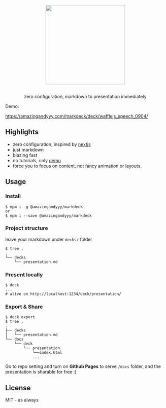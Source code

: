 <div align="center" style="margin-top: 30px; margin-bottom: 30px">
    <img src="https://user-images.githubusercontent.com/7886068/62777794-60331580-ba63-11e9-9e32-4b937a81ab08.png" width="250px"/>
</div>

<p align="center">
zero configuration, markdown to presentation immediately
</p>

Demo:

https://amazingandyyy.com/markdeck/deck/wafflejs_speech_0904/

## Highlights

- zero configuration, inspired by [nextjs](https://github.com/zeit/next.js)
- just markdown
- blazing fast
- no tutorials, only [demo](https://github.com/amazingandyyy/markdeck/tree/master/demo)
- force you to focus on content, not fancy animation or layouts.

## Usage

### Install

```
$ npm i -g @amazingandyyy/markdeck
or
$ npm i --save @amazingandyyy/markdeck
```

### Project structure

leave your markdown under `decks/` folder

```
$ tree .
.
└── decks
    └── presentation.md
```

### Present locally

```
$ deck
...
# alive on http://localhost:1234/deck/presentation/
```

### Export & Share
```
$ deck export
$ tree .
.
├── decks
│   └── presentation.md
└── docs
    └── deck
        └── presentation
            └──index.html
            ...
```

Go to repo setting and turn on **Github Pages** to serve `/docs` folder, and the presentation is sharable for free :)

## License

MIT - as always
